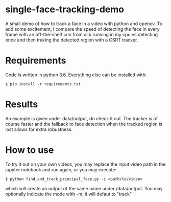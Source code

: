 # single-face-tracking-demo
A small demo of how to track a face in a video with python and opencv.
To add some excitement, I compare the speed of detecting the face in
every frame with an off-the-shelf cnn from dlib running in my cpu vs
detecting once and then traking the detected region with a CSRT tracker.

# Requirements
Code is written in python 3.6. Everything else can be installed with:
```
$ pip install -r requirements.txt
```
# Results
An example is given under data/output, do check it out.
The tracker is of course faster and the fallback to face detection when
the tracked region is lost allows for extra robustness.

# How to use
To try it out on your own videos, you may replace the input video path
in the jupyter notebook and run again, or you may execute:
```
$ python find_and_track_principal_face.py -i <path/to/video>
```
which will create an output of the same name under /data/output.
You may optionally indicate the mode with -m, it will defaut to "track"